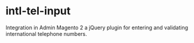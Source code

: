 # intl-tel-input
Integration in Admin Magento 2 a jQuery plugin for entering and validating international telephone numbers.
